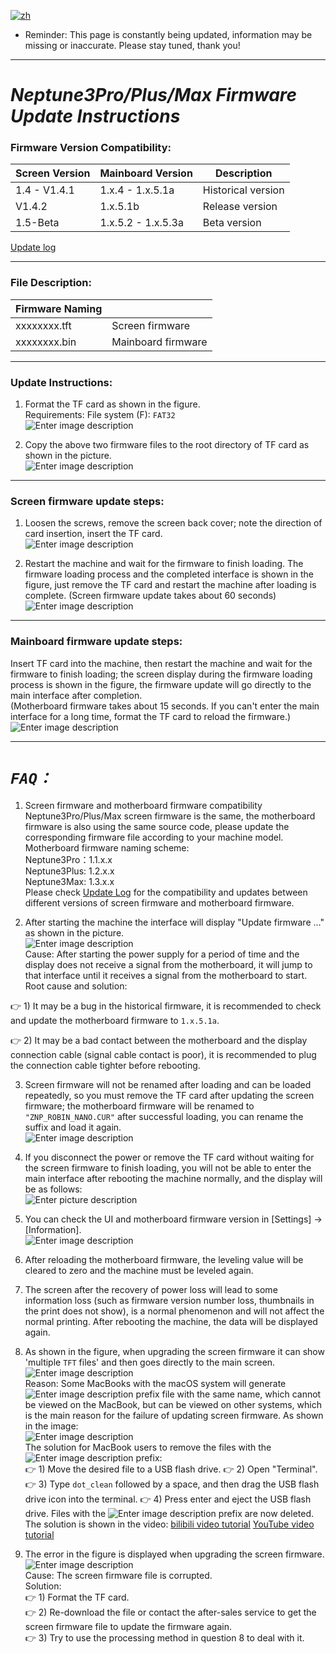 [![zh](https://img.shields.io/badge/lang-zh-blue.svg)](https://github.com/NARUTOfzr/Neptune_3_Pro_Plus_Max/blob/main/README.md)

- Reminder: This page is constantly being updated, information may be missing or inaccurate. Please stay tuned, thank you!

---
# **_Neptune3Pro/Plus/Max Firmware Update Instructions_**

### Firmware Version Compatibility:
| Screen Version | Mainboard Version       | Description         |
|----------------|-------------------------|---------------------|
| 1.4 - V1.4.1   |      1.x.4 - 1.x.5.1a   | Historical version  |
| V1.4.2         |      1.x.5.1b           | Release version     |
| 1.5-Beta       |      1.x.5.2 - 1.x.5.3a | Beta version        |

[Update log](https://github.com/NARUTOfzr/Neptune_3_Pro_Plus_Max/blob/main/Update%20log.md)

---
### File Description:
| Firmware Naming |                        |
|-----------------|------------------------|
| xxxxxxxx.tft    | Screen firmware        |
| xxxxxxxx.bin    | Mainboard firmware     |

---
### Update Instructions:
1. Format the TF card as shown in the figure.    
   Requirements: File system (F): `FAT32`    
![Enter image description](Pic/image1.png)      

2. Copy the above two firmware files to the root directory of TF card as shown in the picture.    
![Enter image description](Pic/image3.png)      

---
### Screen firmware update steps:
1. Loosen the screws, remove the screen back cover; note the direction of card insertion, insert the TF card.    
![Enter image description](Pic/image4.png)  

2. Restart the machine and wait for the firmware to finish loading. The firmware loading process and the completed interface is shown in the figure, just remove the TF card and restart the machine after loading is complete. (Screen firmware update takes about 60 seconds)    
![Enter image description](Pic/image5-2.png)

---
### Mainboard firmware update steps:
Insert TF card into the machine, then restart the machine and wait for the firmware to finish loading; the screen display during the firmware loading process is shown in the figure, the firmware update will go directly to the main interface after completion.    
(Motherboard firmware takes about 15 seconds. If you can't enter the main interface for a long time, format the TF card to reload the firmware.)    
![Enter image description](Pic/image6.png)

---  
# **_`FAQ：`_** 
1. Screen firmware and motherboard firmware compatibility   
Neptune3Pro/Plus/Max screen firmware is the same, the motherboard firmware is also using the same source code, please update the corresponding firmware file according to your machine model.   
Motherboard firmware naming scheme:   
Neptune3Pro：1.1.x.x    
Neptune3Plus: 1.2.x.x   
Neptune3Max: 1.3.x.x    
Please check [Update Log](https://github.com/NARUTOfzr/Neptune_3_Pro_Plus_Max/blob/main/Update%20log.md) for the compatibility and updates between different versions of screen firmware and motherboard firmware.

2. After starting the machine the interface will display "Update firmware ..." as shown in the picture.   
![Enter image description](Pic/image6-1.png)    
Cause: After starting the power supply for a period of time and the display does not receive a signal from the motherboard, it will jump to that interface until it receives a signal from the motherboard to start.    
Root cause and solution:

:point_right: 1) It may be a bug in the historical firmware, it is recommended to check and update the motherboard firmware to `1.x.5.1a`.    

:point_right: 2) It may be a bad contact between the motherboard and the display connection cable (signal cable contact is poor), it is recommended to plug the connection cable tighter before rebooting.

3. Screen firmware will not be renamed after loading and can be loaded repeatedly, so you must remove the TF card after updating the screen firmware; the motherboard firmware will be renamed to `"ZNP_ROBIN_NANO.CUR"` after successful loading, you can rename the suffix and load it again.   
![Enter image description](Pic/image7.png)

4. If you disconnect the power or remove the TF card without waiting for the screen firmware to finish loading, you will not be able to enter the main interface after rebooting the machine normally, and the display will be as follows:  
![Enter picture description](Pic/image7-1.png)

5. You can check the UI and motherboard firmware version in [Settings] → [Information].  
![Enter image description](Pic/image7-3.png)

6. After reloading the motherboard firmware, the leveling value will be cleared to zero and the machine must be leveled again.    

7. The screen after the recovery of power loss will lead to some information loss (such as firmware version number loss, thumbnails in the print does not show), is a normal phenomenon and will not affect the normal printing. After rebooting the machine, the data will be displayed again.   

8. As shown in the figure, when upgrading the screen firmware it can show 'multiple `TFT` files' and then goes directly to the main screen.    
![Enter image description](Pic/image8-1.png)  
Reason: Some MacBooks with the macOS system will generate ![Enter image description](Pic/image9-1.png) prefix file with the same name, which cannot be viewed on the MacBook, but can be viewed on other systems, which is the main reason for the failure of updating screen firmware. As shown in the image:    
![Enter image description](Pic/image9-2.png)     
The solution for MacBook users to remove the files with the ![Enter image description](Pic/image9-1.png) prefix:    
:point_right: 1) Move the desired file to a USB flash drive. :point_right: 2) Open "Terminal".  :point_right: 3) Type `dot_clean` followed by a space, and then drag the USB flash drive icon into the terminal. :point_right: 4) Press enter and eject the USB flash drive. Files with the ![Enter image description](Pic/image9-1.png) prefix are now deleted.       
The solution is shown in the video: [bilibili video tutorial](https://www.bilibili.com/video/BV1Lv4y1C7Qz/?share_source=copy_web&vd_source=39af2b2e9e60f33607226e91f3f17001) [YouTube video tutorial](https://youtu.be/mdb4PTPlJh4)

9. The error in the figure is displayed when upgrading the screen firmware.   
![Enter image description](Pic/image8-2.png)  
Cause: The screen firmware file is corrupted.     
Solution:    
     :point_right: 1) Format the TF card.    
     :point_right: 2) Re-download the file or contact the after-sales service to get the screen firmware file to update the firmware again.    
     :point_right: 3) Try to use the processing method in question 8 to deal with it.

